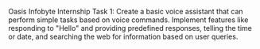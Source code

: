 Oasis Infobyte Internship Task 1:
Create a basic voice assistant that can perform simple tasks based on voice commands. 
Implement features like responding to "Hello" and providing predefined responses, telling the time or date, and searching the web for information based on user queries.
